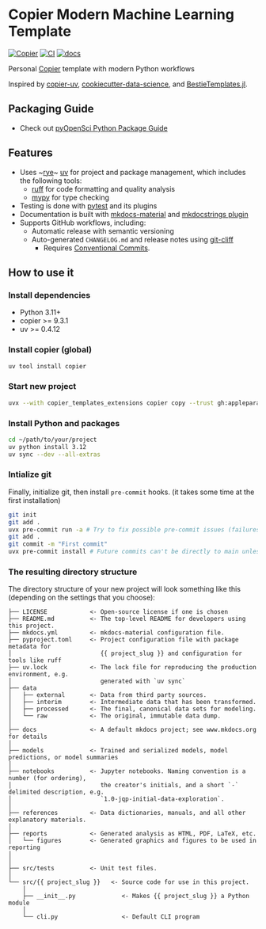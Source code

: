 # Copier Modern Machine Learning Template

[![Copier](https://img.shields.io/endpoint?url=https://raw.githubusercontent.com/copier-org/copier/master/img/badge/badge-grayscale-inverted-border-orange.json)](https://github.com/copier-org/copier)
[![CI](https://github.com/appleparan/copier-modern-ml/actions/workflows/ci.yml/badge.svg)](https://github.com/appleparan/copier-modern-ml/actions?query=workflow%3Aci)
[![docs](https://readthedocs.org/projects/copier-modern-ml/badge/?version=latest)](https://copier-modern-ml.readthedocs.io/en/latest/?badge=latest)

Personal [Copier](https://copier.readthedocs.io/en/stable/)
template with modern Python workflows

Inspired by [copier-uv](https://github.com/pawamoy/copier-uv),
[cookiecutter-data-science](https://github.com/drivendataorg/cookiecutter-data-science),
and [BestieTemplates.jl](https://github.com/abelsiqueira/BestieTemplate.jl).

## Packaging Guide

* Check out [pyOpenSci Python Package Guide](https://www.pyopensci.org/python-package-guide/index.html)

## Features

* Uses ~[rye](https://github.com/astral-sh/rye)~ [uv](https://github.com/astral-sh/uv)
for project and package management, which includes the following tools:
  * [ruff](https://github.com/charliermarsh/ruff) for code formatting and quality analysis
  * [mypy](https://github.com/python/mypy) for type checking
* Testing is done with [pytest](https://github.com/pytest-dev/pytest) and its plugins
* Documentation is built with [mkdocs-material](https://github.com/squidfunk/mkdocs-material)
  and [mkdocstrings plugin](https://github.com/mkdocstrings/mkdocstrings)
* Supports GitHub workflows, including:
  * Automatic release with semantic versioning
  * Auto-generated `CHANGELOG.md` and release notes using [git-cliff](https://github.com/orhun/git-cliff)
    * Requires [Conventional Commits](https://www.conventionalcommits.org/en/v1.0.0-beta.2/).

## How to use it

### Install dependencies

* Python 3.11+
* copier >= 9.3.1
* uv >= 0.4.12

### Install copier (global)

```bash
uv tool install copier
```

### Start new project

```bash
uvx --with copier_templates_extensions copier copy --trust gh:appleparan/copier-modern-ml ~/path/to/your/project
```

### Install Python and packages

```bash
cd ~/path/to/your/project
uv python install 3.12
uv sync --dev --all-extras
```

### Intialize git

Finally, initialize git, then install `pre-commit` hooks.
(it takes some time at the first installation)

```bash
git init
git add .
uvx pre-commit run -a # Try to fix possible pre-commit issues (failures are expected)
git add .
git commit -m "First commit"
uvx pre-commit install # Future commits can't be directly to main unless you use -n
```

### The resulting directory structure

The directory structure of your new project will look something like this
(depending on the settings that you choose):

```plaintext
├── LICENSE            <- Open-source license if one is chosen
├── README.md          <- The top-level README for developers using this project.
├── mkdocs.yml         <- mkdocs-material configuration file.
├── pyproject.toml     <- Project configuration file with package metadata for
│                         {{ project_slug }} and configuration for tools like ruff
├── uv.lock            <- The lock file for reproducing the production environment, e.g.
│                         generated with `uv sync`
├── data
│   ├── external       <- Data from third party sources.
│   ├── interim        <- Intermediate data that has been transformed.
│   ├── processed      <- The final, canonical data sets for modeling.
│   └── raw            <- The original, immutable data dump.
│
├── docs               <- A default mkdocs project; see www.mkdocs.org for details
│
├── models             <- Trained and serialized models, model predictions, or model summaries
│
├── notebooks          <- Jupyter notebooks. Naming convention is a number (for ordering),
│                         the creator's initials, and a short `-` delimited description, e.g.
│                         `1.0-jqp-initial-data-exploration`.
│
├── references         <- Data dictionaries, manuals, and all other explanatory materials.
│
├── reports            <- Generated analysis as HTML, PDF, LaTeX, etc.
│   └── figures        <- Generated graphics and figures to be used in reporting
│
│
├── src/tests          <- Unit test files.
│
└── src/{{ project_slug }}   <- Source code for use in this project.
    │
    ├── __init__.py             <- Makes {{ project_slug }} a Python module
    │
    └── cli.py                  <- Default CLI program
```
